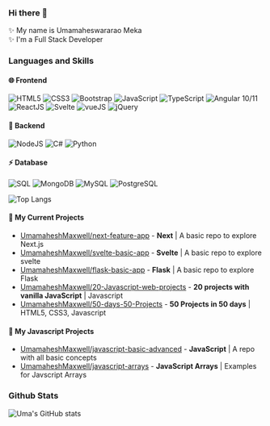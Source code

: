 ### Hi there 👋  

✨ My name is Umamaheswararao Meka   
✨ I'm a Full Stack Developer    

### Languages and Skills

 #### 🌐 Frontend

 ![HTML5](https://img.shields.io/badge/HTML5-E34F26?style=for-the-badge&logo=html5&logoColor=white)
 ![CSS3](https://img.shields.io/badge/CSS3-1572B6?style=for-the-badge&logo=css3&logoColor=white)
 ![Bootstrap](https://img.shields.io/badge/Bootstrap-563D7C?style=for-the-badge&logo=bootstrap&logoColor=white)
 ![JavaScript](https://img.shields.io/badge/JavaScript-F7DF1E?style=for-the-badge&logo=javascript&logoColor=black)
 ![TypeScript](https://img.shields.io/badge/TypeScript-007ACC?style=for-the-badge&logo=typescript&logoColor=white)
 ![Angular 10/11](https://img.shields.io/badge/Angular-DD0031?style=for-the-badge&logo=angular&logoColor=white)
 ![ReactJS](https://img.shields.io/badge/React-20232A?style=for-the-badge&logo=react&logoColor=61DAFB)
 ![Svelte](https://img.shields.io/badge/Svelte-4A4A55?style=for-the-badge&logo=svelte&logoColor=FF3E00)
 ![vueJS](https://img.shields.io/badge/Vue.js-35495E?style=for-the-badge&logo=vuedotjs&logoColor=4FC08D)
 ![jQuery](https://img.shields.io/badge/jQuery-0769AD?style=for-the-badge&logo=jquery&logoColor=white)
 
 #### 🚀 Backend
 
 ![NodeJS](https://img.shields.io/badge/Node.js-339933?style=for-the-badge&logo=nodedotjs&logoColor=white)
 ![C#](https://img.shields.io/badge/C%23-239120?style=for-the-badge&logo=c-sharp&logoColor=white)
 ![Python](https://img.shields.io/badge/Python-FFD43B?style=for-the-badge&logo=python&logoColor=blue)  
 

 #### ⚡ Database
 ![SQL](https://img.shields.io/badge/Microsoft_SQL_Server-CC2927?style=for-the-badge&logo=microsoft-sql-server&logoColor=white)
 ![MongoDB](https://img.shields.io/badge/MongoDB-4EA94B?style=for-the-badge&logo=mongodb&logoColor=white) 
 ![MySQL](https://img.shields.io/badge/MySQL-00000F?style=for-the-badge&logo=mysql&logoColor=orange)
 ![PostgreSQL](https://img.shields.io/badge/PostgreSQL-316192?style=for-the-badge&logo=postgresql&logoColor=white)
 
 ![Top Langs](https://github-readme-stats.vercel.app/api/top-langs/?username=UmamaheshMaxwell&layout=compact&theme=radical)
 


####  🔭 My Current Projects
 
  - [UmamaheshMaxwell/next-feature-app](https://github.com/UmamaheshMaxwell/next-feature-app)  - **Next** | A basic repo to explore Next.js 
  - [UmamaheshMaxwell/svelte-basic-app](https://github.com/UmamaheshMaxwell/svelte-basic-app)  - **Svelte** | A basic repo to explore svelte  
  - [UmamaheshMaxwell/flask-basic-app](https://github.com/UmamaheshMaxwell/flask-basic-app)  - **Flask** | A basic repo to explore Flask
  - [UmamaheshMaxwell/20-Javascript-web-projects](https://github.com/UmamaheshMaxwell/20-Javascript-web-projects)  - **20 projects with vanilla JavaScript** | Javascript
  - [UmamaheshMaxwell/50-days-50-Projects](https://github.com/UmamaheshMaxwell/50-days-50-Projects)  - **50 Projects in 50 days** | HTML5, CSS3, Javascript

#### 🌱 My Javascript Projects

  - [UmamaheshMaxwell/javascript-basic-advanced](https://github.com/UmamaheshMaxwell/javascript-basic-advanced) - **JavaScript** | A repo with all basic concepts
  - [UmamaheshMaxwell/javascript-arrays](https://github.com/UmamaheshMaxwell/javascript-arrays) - **JavaScript Arrays** | Examples for Javscript Arrays

### Github Stats  
 ![Uma's GitHub stats](https://github-readme-stats.vercel.app/api?username=UmamaheshMaxwell&show_icons=true&theme=radical)

<!--
**UmamaheshMaxwell/UmamaheshMaxwell** is a ✨ _special_ ✨ repository because its `README.md` (this file) appears on your GitHub profile.

Here are some ideas to get you started:

- 🔭 I’m currently working on ...
- 🌱 I’m currently learning ...
- 👯 I’m looking to collaborate on ...
- 🤔 I’m looking for help with ...
- 💬 Ask me about ...
- 📫 How to reach me: ...
- 😄 Pronouns: ...
- ⚡ Fun fact: ...
-->
